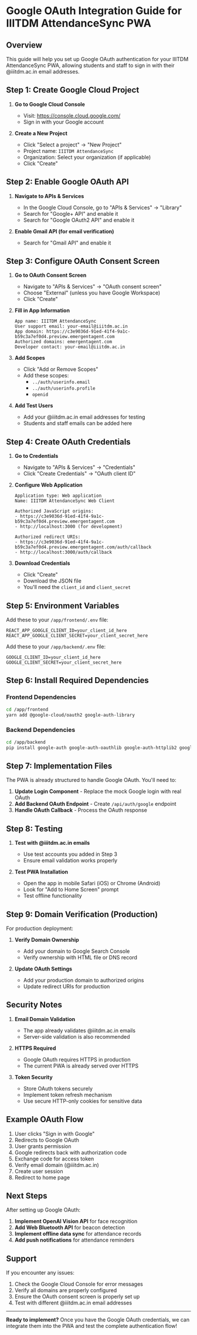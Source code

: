 # Google OAuth Integration Guide for IIITDM AttendanceSync PWA

## Overview
This guide will help you set up Google OAuth authentication for your IIITDM AttendanceSync PWA, allowing students and staff to sign in with their @iiitdm.ac.in email addresses.

## Step 1: Create Google Cloud Project

1. **Go to Google Cloud Console**
   - Visit: https://console.cloud.google.com/
   - Sign in with your Google account

2. **Create a New Project**
   - Click "Select a project" → "New Project"
   - Project name: `IIITDM AttendanceSync`
   - Organization: Select your organization (if applicable)
   - Click "Create"

## Step 2: Enable Google OAuth API

1. **Navigate to APIs & Services**
   - In the Google Cloud Console, go to "APIs & Services" → "Library"
   - Search for "Google+ API" and enable it
   - Search for "Google OAuth2 API" and enable it

2. **Enable Gmail API (for email verification)**
   - Search for "Gmail API" and enable it

## Step 3: Configure OAuth Consent Screen

1. **Go to OAuth Consent Screen**
   - Navigate to "APIs & Services" → "OAuth consent screen"
   - Choose "External" (unless you have Google Workspace)
   - Click "Create"

2. **Fill in App Information**
   ```
   App name: IIITDM AttendanceSync
   User support email: your-email@iiitdm.ac.in
   App domain: https://c3e9036d-91ed-41f4-9a1c-b59c3a7ef0d4.preview.emergentagent.com
   Authorized domains: emergentagent.com
   Developer contact: your-email@iiitdm.ac.in
   ```

3. **Add Scopes**
   - Click "Add or Remove Scopes"
   - Add these scopes:
     - `../auth/userinfo.email`
     - `../auth/userinfo.profile`
     - `openid`

4. **Add Test Users**
   - Add your @iiitdm.ac.in email addresses for testing
   - Students and staff emails can be added here

## Step 4: Create OAuth Credentials

1. **Go to Credentials**
   - Navigate to "APIs & Services" → "Credentials"
   - Click "Create Credentials" → "OAuth client ID"

2. **Configure Web Application**
   ```
   Application type: Web application
   Name: IIITDM AttendanceSync Web Client
   
   Authorized JavaScript origins:
   - https://c3e9036d-91ed-41f4-9a1c-b59c3a7ef0d4.preview.emergentagent.com
   - http://localhost:3000 (for development)
   
   Authorized redirect URIs:
   - https://c3e9036d-91ed-41f4-9a1c-b59c3a7ef0d4.preview.emergentagent.com/auth/callback
   - http://localhost:3000/auth/callback
   ```

3. **Download Credentials**
   - Click "Create"
   - Download the JSON file
   - You'll need the `client_id` and `client_secret`

## Step 5: Environment Variables

Add these to your `/app/frontend/.env` file:

```env
REACT_APP_GOOGLE_CLIENT_ID=your_client_id_here
REACT_APP_GOOGLE_CLIENT_SECRET=your_client_secret_here
```

Add these to your `/app/backend/.env` file:

```env
GOOGLE_CLIENT_ID=your_client_id_here
GOOGLE_CLIENT_SECRET=your_client_secret_here
```

## Step 6: Install Required Dependencies

### Frontend Dependencies
```bash
cd /app/frontend
yarn add @google-cloud/oauth2 google-auth-library
```

### Backend Dependencies
```bash
cd /app/backend
pip install google-auth google-auth-oauthlib google-auth-httplib2 google-api-python-client
```

## Step 7: Implementation Files

The PWA is already structured to handle Google OAuth. You'll need to:

1. **Update Login Component** - Replace the mock Google login with real OAuth
2. **Add Backend OAuth Endpoint** - Create `/api/auth/google` endpoint
3. **Handle OAuth Callback** - Process the OAuth response

## Step 8: Testing

1. **Test with @iiitdm.ac.in emails**
   - Use test accounts you added in Step 3
   - Ensure email validation works properly

2. **Test PWA Installation**
   - Open the app in mobile Safari (iOS) or Chrome (Android)
   - Look for "Add to Home Screen" prompt
   - Test offline functionality

## Step 9: Domain Verification (Production)

For production deployment:

1. **Verify Domain Ownership**
   - Add your domain to Google Search Console
   - Verify ownership with HTML file or DNS record

2. **Update OAuth Settings**
   - Add your production domain to authorized origins
   - Update redirect URIs for production

## Security Notes

1. **Email Domain Validation**
   - The app already validates @iiitdm.ac.in emails
   - Server-side validation is also recommended

2. **HTTPS Required**
   - Google OAuth requires HTTPS in production
   - The current PWA is already served over HTTPS

3. **Token Security**
   - Store OAuth tokens securely
   - Implement token refresh mechanism
   - Use secure HTTP-only cookies for sensitive data

## Example OAuth Flow

1. User clicks "Sign in with Google"
2. Redirects to Google OAuth
3. User grants permission
4. Google redirects back with authorization code
5. Exchange code for access token
6. Verify email domain (@iiitdm.ac.in)
7. Create user session
8. Redirect to home page

## Next Steps

After setting up Google OAuth:

1. **Implement OpenAI Vision API** for face recognition
2. **Add Web Bluetooth API** for beacon detection
3. **Implement offline data sync** for attendance records
4. **Add push notifications** for attendance reminders

## Support

If you encounter any issues:
1. Check the Google Cloud Console for error messages
2. Verify all domains are properly configured
3. Ensure the OAuth consent screen is properly set up
4. Test with different @iiitdm.ac.in email addresses

---

**Ready to implement?** 
Once you have the Google OAuth credentials, we can integrate them into the PWA and test the complete authentication flow!